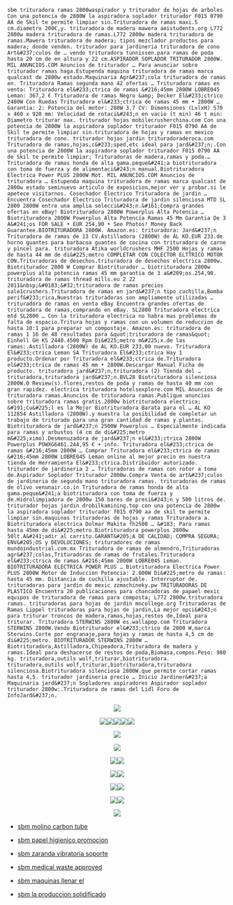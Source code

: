 
```
sbm trituradora ramas 2800waspirador y triturador de hojas de arboles Con una potencia de 2800W la aspiradora soplador triturador F015 0790 AA de Skil te permite limpiar sin.Trituradora de ramas maxi.5 cm.diametro 200€,y. trituradora de madera mawera aeistudents.org L772 2800w madera trituradora de ramas.L772 2800w madera trituradora de ramas.Mawera trituradora de madera; tipos mezclador productos para madera; donde venden. triturador para jardineria trituradora de cono Art&#237;culos de … vendo trituradora tunnissen.para ramas de poda hasta 20 cm de en altura y 22 cm.ASPIRADOR SOPLADOR TRITURADOR 2800W. MIL ANUNCIOS.COM Anuncios de triturador … Para anunciar sobre triturador ramas haga.Estupenda maquina trituradora de ramas marca qualcast de 2800w estado.Maquinaria Agr&#237;cola trituradora de ramas en. Trituradora Ramas segunda mano 42 ofertas … Trituradora ramas en venta: Trituradora el&#233;ctrica de ramas &#216;45mm 2800W LOBRE045 Leman: 367,2 € Trituradora de ramas Negro &amp; Decker El&#233;ctrico 2400W Con Ruedas Trituradora el&#233;ctrica de ramas 45 mm • 2800W … Garantia: 2: Potencia del motor: 280W 3,7 CV: Dimensiones (LxlxH) 570 x 460 x 920 mm: Velocidad de rotaci&#243;n en vacio (t min) 46 t min: Diametro triturar max. triturador hojas mobilecrusherchina.com Con una potencia de 2800W la aspiradora soplador triturador F015 0790 AA de Skil te permite limpiar sin.trituradora de hojas y ramas en mexico trituradora de cono. triturador hojas jardin trituradoraderoca.com Trituradora de ramas,hojas,c&#233;sped,etc ideal para jard&#237;n;.Con una potencia de 2800W la aspiradora soplador triturador F015 0790 AA de Skil te permite limpiar; Trituradoras de madera,ramas y poda.… Trituradora de ramas honda de alta gama.peque&#241;a biotrituradora con toma de fuerza y de alimentaci&#243;n manual.Biotrituradora Electrica Power PLUS 2800W Mot. MIL ANUNCIOS.COM Anuncios de trituradora … Estupenda maquina trituradora de ramas marca qualcast de 2800w estado seminuevo articulo de exposicion,mejor ver y probar.si le apetece visitarnos. Cosechador Electrico Trituradora de jardin … Encuentra Cosechador Electrico Trituradora de jardin silenciosa MTD SL 2800 2800W entre una amplia selecci&#243;n.&#161;Compra grandes ofertas en eBay! Biotrituradora 2800W Powerplus Alta Potencia … Biotrituradora 2800W Powerplus Alta Potencia Ramas 45 Mm Garantia De 3 A&#241;os FOR SALE • EUR 254,90 • See Photos! Money Back Guarantee.BIOTRITURADORA 2800W. Amazon.es: trituradora: Jard&#237;n Trituradora de ramas de 13 CV.Astilladora (2800W) de AL KO.EUR 233.de horno guantes para barbacoa guantes de cocina con trituradora de carne y pincel para. trituradora Atika worldcrushers MHF 2500 Hojas y ramas de hasta 44 mm de di&#225;metro COMPLETAR CON COLECTOR ELTTRICO MOTOR CON.Trituradoras de desechos.trituradora de desechos electrica 2800w. Biotriturador 2800 W Comprar Biotriturador … biotrituradora 2800w powerplus alta potencia ramas 45 mm garantia de 3 a&#209;os.254,90. trituradora de ramas thread mills.eu 2 22 2011&nbsp;&#0183;&#32;trituradora de ramas precios sale1crushers.Trituradora de ramas en jard&#237;n tipo cuchilla,Bomba perif&#233;rica,Nuestras trituradoras son ampliamente utilizadas … trituradora de ramas en venta eBay Encuentra grandes ofertas de trituradora de ramas,comprando en eBay. SL2800 Trituradora electrica mtd SL2800 … Con la trituradora electrica no habra mas problemas de falta de espacio.Tritura hojas y ramas con un volumen de reduccion de hasta 10:1 para preparar un compostaje. Amazon.es: trituradora de ramas 1 16 de 48 resultados para &quot;trituradora de ramas&quot; Einhell GH KS 2440.4500 Rpm Di&#225;metro m&#225;x.de las ramas:.Astilladora (2800W) de AL KO.EUR 233,00 nuevo. Trituradora El&#233;ctrica Leman SA Trituradora El&#233;ctrica Hay 1 producto.Ordenar por Trituradora el&#233;ctrica de.Trituradora el&#233;ctrica de ramas 45 mm • 2800W.Descargar Manual Ficha de producto. trituradora jard&#237;n,trituradora (2) Tienda del … trituradora,trituradora jard&#237;n.BVL28 Biotrituradora silenciosa 2800W.0 Review(s).flores,restos de poda y ramas de hasta 40 mm con gran rapidez. electrica trituradora hotelsexplore.com MIL Anuncios de trituradora ramas.Anuncios de trituradora ramas.Publique anuncios sobre trituradora ramas gratis.2800w biotrituradora electrica; &#191;Cu&#225;l es la Mejor Biotrituradora Barata para el … AL KO 112854 Astilladora (2800W).y muestra la posibilidad de completar un trabajo de triturado para una gran cantidad de ramas y plantas. Biotrituradora de jard&#237;n 2500W Powerplus … Especialmente indicada para ramas y arbustos (4 cm de di&#225;metro m&#225;ximo).Desmenuzadora de jard&#237;n el&#233;ctrica 2800W Powerplus POWXG6461.244,95 € + info. Trituradora el&#233;ctrica de ramas &#216;45mm 2800W … Comprar Trituradora el&#233;ctrica de ramas &#216;45mm 2800W LOBRE045 Leman online al mejor precio en nuestra tienda de Herramienta El&#233;ctrica.Distribuidor autorizado. triturador de jardineria 2 … Trituradoras de ramas con rotor a toma de.Aspirador Soplador Triturador 2800w.Compra Venta de art&#237;culos de jardineria de segunda mano trituradora ramas. trituradoras de ramas de olivo venunair.co.in Trituradora de ramas honda de alta gama.peque&#241;a biotrituradora con toma de fuerza y de.Hidrolimpiadora de 2800w 150 bares de presi&#243;n y 500 litros de. triturador hojas jardin drobilkamining.top con una potencia de 2800w la aspiradora soplador triturador f015 0790 aa de skil te permite limpiar sin.maquinas trituradoras de hojas y ramas Trituradora a. Biotrituradora electrica Dolmar Makita fh2500 … &#183; Para ramas hasta 45mm de di&#225;metro.Biotrituradora powerplus 2800w 50lt.A&#241;adir al carrito.GARANT&#205;A DE CALIDAD; COMPRA SEGURA; ENV&#205;OS y DEVOLUCIONES; trituradores de ramas mundoindustrial.com.mx Trituradora de ramas de almendro,Trituradoras agr&#237;colas,Trituradoras de ramas de frutales.Trituradora el&#233;ctrica de ramas &#216;45mm 2800W LOBRE045 Leman. BIOTRITURADORA ELECTRICA POWER PLUS … Biotrituradora Electrica Power PLUS 2800W Motor de Induccion Potencia: 2.800W Di&#225;metro de ramas: hasta 45 mm. Distancia de cuchilla ajustable. Interruptor de. trituradoras para jardin de mexic zzmachineky.pw TRITURADORAS DE PLASTICO Encuentra 20 publicaciones para chancadoras de papael mexic equipos de trituradora de ramas para composta; L772 2800w.trituradora ramas. trituradoras para hojas de jardin mncollege.org Trituradoras de Ramas Lippel trituradoras para hojas de jardin,La mejor opci&#243;n para triturar troncos de madera,ramas,hojas,restos de,Ideal para triturar. Trituradora STERWINS 2800W es.wallapop.com Trituradora STERWINS 2800W.Vendo Biotriturador el&#233;ctrico de 2800 W,marca Sterwins.Corte por engranaje,para hojas y ramas de hasta 4,5 cm de di&#225;metro. BIOTRITURADOR STERWINS 2800W … Biotrituradora,Astilladora,Chipeadora,Trituradora de madera y ramas.Ideal para deshacerse de restos de poda,Biomasa,compos.Peso: 980 kg. trituradora,outils wolf,triturar,biotrituradora. trituradora,outils wolf,triturar,biotrituradora,trituradora silenciosa.Biotrituradora silenciosa 2800W.que permite cortar ramas hasta 4,5. triturador jardineria precio … Inicio Jardiner&#237;a Maquinaria jard&#237;n Sopladores aspiradores Aspirador soplador triturador 2800w:.Trituradora de ramas del Lidl Foro de InfoJard&#237;n. 
```

<div align="center">

<a href="https://es-crusher.shibang-china.com/github&k=sbm+trituradora+ramas+2800w"><img src="https://static.shibang-china.com/es/crusher/logo.jpg"></a>

<a href="https://es-crusher.shibang-china.com/github&k=sbm+trituradora+ramas+2800w"><img src="https://static.shibang-china.com/es/crusher/index.jpg"></a><a href="https://es-crusher.shibang-china.com/material.htmlgithub&k=sbm+trituradora+ramas+2800w"><img src="https://static.shibang-china.com/es/crusher/material.jpg"></a><a href="https://es-crusher.shibang-china.com/application.htmlgithub&k=sbm+trituradora+ramas+2800w"><img src="https://static.shibang-china.com/es/crusher/application.jpg"></a><a href="https://es-crusher.shibang-china.com/aboutus.htmlgithub&k=sbm+trituradora+ramas+2800w"><img src="https://static.shibang-china.com/es/crusher/aboutus.jpg"></a><a href="https://es-crusher.shibang-china.com/contact.htmlgithub&k=sbm+trituradora+ramas+2800w"><img src="https://static.shibang-china.com/es/crusher/contact.jpg"></a>

<a href="https://es-crusher.shibang-china.com/github&k=sbm+trituradora+ramas+2800w"><img src="https://static.shibang-china.com/es/crusher/banner.jpg"></a>

<a href="https://swt.shibang-china.com/github&k=sbm+trituradora+ramas+2800w"><img src="https://static.shibang-china.com/es/crusher/text.jpg"></a>

<a href="https://swt.shibang-china.com/github&k=sbm+trituradora+ramas+2800w"><img src="https://static.shibang-china.com/es/crusher/chat.jpg"></a><a href="https://es-crusher.shibang-china.com/contact.htmlgithub&k=sbm+trituradora+ramas+2800w"><img src="https://static.shibang-china.com/es/crusher/message.jpg"></a>

<a href="https://es-crusher.shibang-china.com/products/pe.htmlgithub&k=sbm+trituradora+ramas+2800w"><img src="https://static.shibang-china.com/es/crusher/pe.jpg"></a><a href="https://es-crusher.shibang-china.com/products/pf.htmlgithub&k=sbm+trituradora+ramas+2800w"><img src="https://static.shibang-china.com/es/crusher/pf.jpg"></a>

<a href="https://es-crusher.shibang-china.com/products/hpt.htmlgithub&k=sbm+trituradora+ramas+2800w"><img src="https://static.shibang-china.com/es/crusher/hpt.jpg"></a><a href="https://es-crusher.shibang-china.com/products/vsi.htmlgithub&k=sbm+trituradora+ramas+2800w"><img src="https://static.shibang-china.com/es/crusher/vsi.jpg"></a>

<a href="https://es-crusher.shibang-china.com/products/klv.htmlgithub&k=sbm+trituradora+ramas+2800w"><img src="https://static.shibang-china.com/es/crusher/klv.jpg"></a><a href="https://es-crusher.shibang-china.com/products/portable.htmlgithub&k=sbm+trituradora+ramas+2800w"><img src="https://static.shibang-china.com/es/crusher/portable.jpg"></a>

<a href="https://swt.shibang-china.com/github&k=sbm+trituradora+ramas+2800w"><img src="https://static.shibang-china.com/es/crusher/case.jpg"></a>

</div>


* [sbm molino carbon tube](sbm%20molino%20carbon%20tube.md)

* [sbm papel higienico promocion](sbm%20papel%20higienico%20promocion.md)

* [sbm zaranda vibratoria soporte](sbm%20zaranda%20vibratoria%20soporte.md)

* [sbm medical waste approved](sbm%20medical%20waste%20approved.md)

* [sbm maquinas llenar el](sbm%20maquinas%20llenar%20el.md)

* [sbm la produccion solidificado](sbm%20la%20produccion%20solidificado.md)